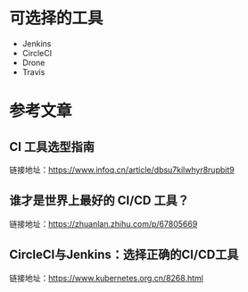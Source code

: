 # 可选择的工具
- Jenkins
- CircleCI
- Drone
- Travis

# 参考文章
## CI 工具选型指南
链接地址：https://www.infoq.cn/article/dbsu7kilwhyr8rupbit9
## 谁才是世界上最好的 CI/CD 工具？
链接地址：https://zhuanlan.zhihu.com/p/67805669
## CircleCI与Jenkins：选择正确的CI/CD工具
链接地址：https://www.kubernetes.org.cn/8268.html